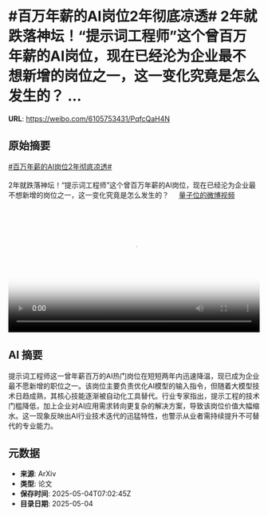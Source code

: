 # #百万年薪的AI岗位2年彻底凉透# 2年就跌落神坛！“提示词工程师”这个曾百万年薪的AI岗位，现在已经沦为企业最不想新增的岗位之一，这一变化究竟是怎么发生的？ ...

**URL**: https://weibo.com/6105753431/PqfcQaH4N

## 原始摘要

<a href="https://m.weibo.cn/search?containerid=231522type%3D1%26t%3D10%26q%3D%23%E7%99%BE%E4%B8%87%E5%B9%B4%E8%96%AA%E7%9A%84AI%E5%B2%97%E4%BD%8D2%E5%B9%B4%E5%BD%BB%E5%BA%95%E5%87%89%E9%80%8F%23&amp;extparam=%23%E7%99%BE%E4%B8%87%E5%B9%B4%E8%96%AA%E7%9A%84AI%E5%B2%97%E4%BD%8D2%E5%B9%B4%E5%BD%BB%E5%BA%95%E5%87%89%E9%80%8F%23" data-hide=""><span class="surl-text">#百万年薪的AI岗位2年彻底凉透#</span></a> <br><br>2年就跌落神坛！“提示词工程师”这个曾百万年薪的AI岗位，现在已经沦为企业最不想新增的岗位之一，这一变化究竟是怎么发生的？ <a href="https://video.weibo.com/show?fid=1034:5161168600498201" data-hide=""><span class="url-icon"><img style="width: 1rem;height: 1rem" src="https://h5.sinaimg.cn/upload/2015/09/25/3/timeline_card_small_video_default.png" referrerpolicy="no-referrer"></span><span class="surl-text">量子位的微博视频</span></a> <br clear="both"><div style="clear: both"></div><video controls="controls" poster="https://tvax2.sinaimg.cn/orj480/006Fd7o3ly1i0yx5tas3cj30u01hcjtl.jpg" style="width: 100%"><source src="https://f.video.weibocdn.com/o0/UbqLpcOwlx08nSygajO801041200o8YV0E010.mp4?label=mp4_720p&amp;template=720x1280.24.0&amp;ori=0&amp;ps=1CwnkDw1GXwCQx&amp;Expires=1746345753&amp;ssig=j6vckgtyne&amp;KID=unistore,video"><source src="https://f.video.weibocdn.com/o0/iSrgvmUrlx08nSyfEIKI01041200en990E010.mp4?label=mp4_hd&amp;template=540x960.24.0&amp;ori=0&amp;ps=1CwnkDw1GXwCQx&amp;Expires=1746345753&amp;ssig=oRU8MSYWBM&amp;KID=unistore,video"><source src="https://f.video.weibocdn.com/o0/ggro2oYilx08nSyfzEly010412007uiD0E010.mp4?label=mp4_ld&amp;template=360x640.24.0&amp;ori=0&amp;ps=1CwnkDw1GXwCQx&amp;Expires=1746345753&amp;ssig=sdeIckTEvM&amp;KID=unistore,video"><p>视频无法显示，请前往<a href="https://video.weibo.com/show?fid=1034%3A5161168600498201" target="_blank" rel="noopener noreferrer">微博视频</a>观看。</p></video>

## AI 摘要

提示词工程师这一曾年薪百万的AI热门岗位在短短两年内迅速降温，现已成为企业最不愿新增的职位之一。该岗位主要负责优化AI模型的输入指令，但随着大模型技术日趋成熟，其核心技能逐渐被自动化工具替代。行业专家指出，提示工程的技术门槛降低，加上企业对AI应用需求转向更复杂的解决方案，导致该岗位价值大幅缩水。这一现象反映出AI行业技术迭代的迅猛特性，也警示从业者需持续提升不可替代的专业能力。

## 元数据

- **来源**: ArXiv
- **类型**: 论文
- **保存时间**: 2025-05-04T07:02:45Z
- **目录日期**: 2025-05-04
